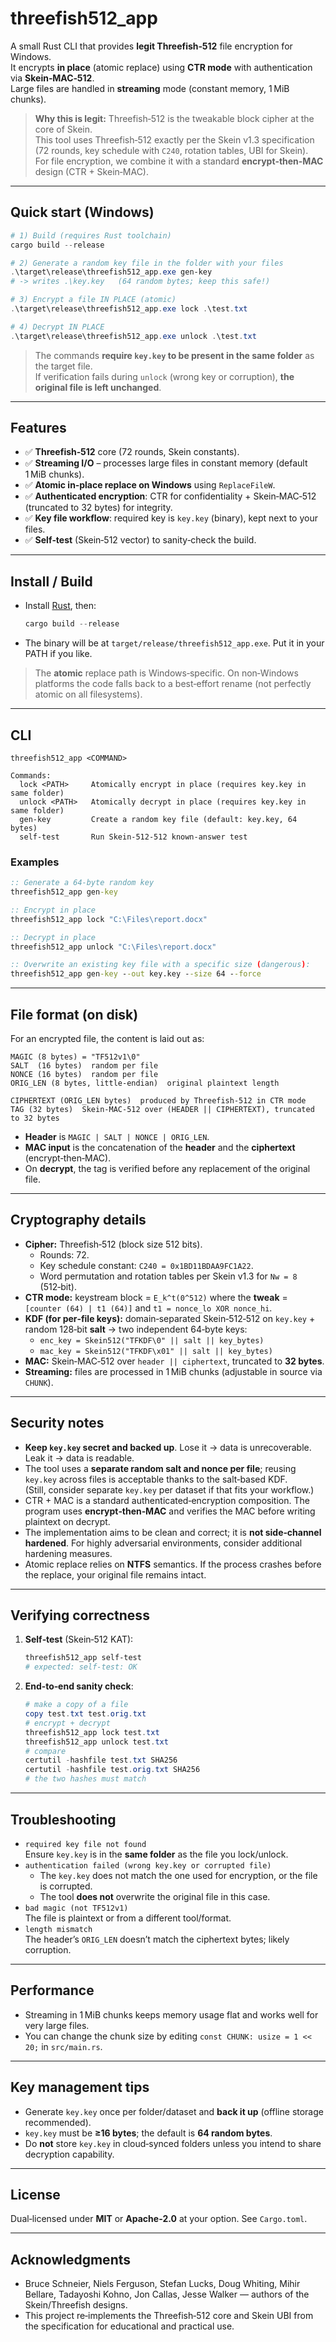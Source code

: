 # threefish512_app

A small Rust CLI that provides **legit Threefish‑512** file encryption for Windows.  
It encrypts **in place** (atomic replace) using **CTR mode** with authentication via **Skein‑MAC‑512**.  
Large files are handled in **streaming** mode (constant memory, 1 MiB chunks).

> **Why this is legit:** Threefish‑512 is the tweakable block cipher at the core of Skein.  
> This tool uses Threefish‑512 exactly per the Skein v1.3 specification (72 rounds, key schedule with `C240`, rotation tables, UBI for Skein).  
> For file encryption, we combine it with a standard **encrypt‑then‑MAC** design (CTR + Skein‑MAC).

---

## Quick start (Windows)

```powershell
# 1) Build (requires Rust toolchain)
cargo build --release

# 2) Generate a random key file in the folder with your files
.\target\release\threefish512_app.exe gen-key
# -> writes .\key.key   (64 random bytes; keep this safe!)

# 3) Encrypt a file IN PLACE (atomic)
.\target\release\threefish512_app.exe lock .\test.txt

# 4) Decrypt IN PLACE
.\target\release\threefish512_app.exe unlock .\test.txt
```

> The commands **require `key.key` to be present in the same folder** as the target file.  
> If verification fails during `unlock` (wrong key or corruption), **the original file is left unchanged**.

---

## Features

- ✅ **Threefish‑512** core (72 rounds, Skein constants).  
- ✅ **Streaming I/O** – processes large files in constant memory (default 1 MiB chunks).  
- ✅ **Atomic in‑place replace on Windows** using `ReplaceFileW`.  
- ✅ **Authenticated encryption**: CTR for confidentiality + Skein‑MAC‑512 (truncated to 32 bytes) for integrity.  
- ✅ **Key file workflow**: required key is `key.key` (binary), kept next to your files.  
- ✅ **Self‑test** (Skein‑512 vector) to sanity‑check the build.

---

## Install / Build

- Install [Rust](https://www.rust-lang.org/tools/install), then:
  ```powershell
  cargo build --release
  ```
- The binary will be at `target/release/threefish512_app.exe`. Put it in your PATH if you like.

> The **atomic** replace path is Windows‑specific. On non‑Windows platforms the code falls back to a best‑effort rename (not perfectly atomic on all filesystems).

---

## CLI

```
threefish512_app <COMMAND>

Commands:
  lock <PATH>     Atomically encrypt in place (requires key.key in same folder)
  unlock <PATH>   Atomically decrypt in place (requires key.key in same folder)
  gen-key         Create a random key file (default: key.key, 64 bytes)
  self-test       Run Skein‑512‑512 known‑answer test
```

### Examples

```bat
:: Generate a 64‑byte random key
threefish512_app gen-key

:: Encrypt in place
threefish512_app lock "C:\Files\report.docx"

:: Decrypt in place
threefish512_app unlock "C:\Files\report.docx"

:: Overwrite an existing key file with a specific size (dangerous):
threefish512_app gen-key --out key.key --size 64 --force
```

---

## File format (on disk)

For an encrypted file, the content is laid out as:

```
MAGIC (8 bytes) = "TF512v1\0"
SALT  (16 bytes)  random per file
NONCE (16 bytes)  random per file
ORIG_LEN (8 bytes, little‑endian)  original plaintext length

CIPHERTEXT (ORIG_LEN bytes)  produced by Threefish‑512 in CTR mode
TAG (32 bytes)  Skein‑MAC‑512 over (HEADER || CIPHERTEXT), truncated to 32 bytes
```

- **Header** is `MAGIC | SALT | NONCE | ORIG_LEN`.  
- **MAC input** is the concatenation of the **header** and the **ciphertext** (encrypt‑then‑MAC).  
- On **decrypt**, the tag is verified before any replacement of the original file.

---

## Cryptography details

- **Cipher:** Threefish‑512 (block size 512 bits).  
  - Rounds: 72.  
  - Key schedule constant: `C240 = 0x1BD11BDAA9FC1A22`.  
  - Word permutation and rotation tables per Skein v1.3 for `Nw = 8` (512‑bit).  
- **CTR mode:** keystream block = `E_k^t(0^512)` where the **tweak** = `[counter (64) | t1 (64)]` and `t1 = nonce_lo XOR nonce_hi`.  
- **KDF (for per‑file keys):** domain‑separated Skein‑512‑512 on `key.key` + random 128‑bit **salt** → two independent 64‑byte keys:
  - `enc_key = Skein512("TFKDF\0" || salt || key_bytes)`
  - `mac_key = Skein512("TFKDF\x01" || salt || key_bytes)`
- **MAC:** Skein‑MAC‑512 over `header || ciphertext`, truncated to **32 bytes**.  
- **Streaming:** files are processed in 1 MiB chunks (adjustable in source via `CHUNK`).

---

## Security notes

- **Keep `key.key` secret and backed up**. Lose it → data is unrecoverable. Leak it → data is readable.
- The tool uses a **separate random salt and nonce per file**; reusing `key.key` across files is acceptable thanks to the salt‑based KDF.  
  (Still, consider separate `key.key` per dataset if that fits your workflow.)
- CTR + MAC is a standard authenticated‑encryption composition. The program uses **encrypt‑then‑MAC** and verifies the MAC before writing plaintext on decrypt.
- The implementation aims to be clean and correct; it is **not side‑channel hardened**. For highly adversarial environments, consider additional hardening measures.
- Atomic replace relies on **NTFS** semantics. If the process crashes before the replace, your original file remains intact.

---

## Verifying correctness

1. **Self‑test** (Skein‑512 KAT):
   ```powershell
   threefish512_app self-test
   # expected: self-test: OK
   ```
2. **End‑to‑end sanity check**:
   ```powershell
   # make a copy of a file
   copy test.txt test.orig.txt
   # encrypt + decrypt
   threefish512_app lock test.txt
   threefish512_app unlock test.txt
   # compare
   certutil -hashfile test.txt SHA256
   certutil -hashfile test.orig.txt SHA256
   # the two hashes must match
   ```

---

## Troubleshooting

- `required key file not found`  
  Ensure `key.key` is in the **same folder** as the file you lock/unlock.
- `authentication failed (wrong key.key or corrupted file)`  
  - The `key.key` does not match the one used for encryption, or the file is corrupted.
  - The tool **does not** overwrite the original file in this case.
- `bad magic (not TF512v1)`  
  The file is plaintext or from a different tool/format.
- `length mismatch`  
  The header’s `ORIG_LEN` doesn’t match the ciphertext bytes; likely corruption.

---

## Performance

- Streaming in 1 MiB chunks keeps memory usage flat and works well for very large files.
- You can change the chunk size by editing `const CHUNK: usize = 1 << 20;` in `src/main.rs`.

---

## Key management tips

- Generate `key.key` once per folder/dataset and **back it up** (offline storage recommended).  
- `key.key` must be **≥16 bytes**; the default is **64 random bytes**.  
- Do **not** store `key.key` in cloud‑synced folders unless you intend to share decryption capability.

---

## License

Dual‑licensed under **MIT** or **Apache‑2.0** at your option. See `Cargo.toml`.

---

## Acknowledgments

- Bruce Schneier, Niels Ferguson, Stefan Lucks, Doug Whiting, Mihir Bellare, Tadayoshi Kohno, Jon Callas, Jesse Walker — authors of the Skein/Threefish designs.
- This project re‑implements the Threefish‑512 core and Skein UBI from the specification for educational and practical use.

